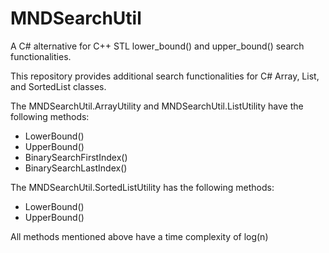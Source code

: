 # MNDSearchUtil
A C# alternative for C++ STL lower_bound() and upper_bound() search functionalities.

This repository provides additional search functionalities for C# Array, List, and SortedList classes.

The MNDSearchUtil.ArrayUtility and MNDSearchUtil.ListUtility have the following methods:
- LowerBound()
- UpperBound()
- BinarySearchFirstIndex()
- BinarySearchLastIndex()


The MNDSearchUtil.SortedListUtility has the following methods:
- LowerBound()
- UpperBound()


All methods mentioned above have a time complexity of log(n)

